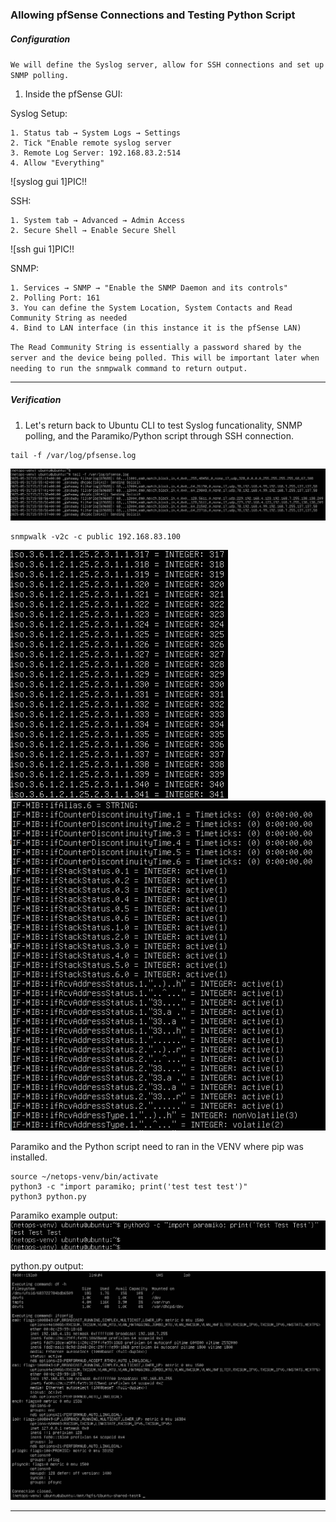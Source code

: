 ### Allowing pfSense Connections and Testing Python Script
##### Configuration
`We will define the Syslog server, allow for SSH connections and set up SNMP polling.`
1. Inside the pfSense GUI:  

Syslog Setup:
```
1. Status tab → System Logs → Settings
2. Tick "Enable remote syslog server
3. Remote Log Server: 192.168.83.2:514
4. Allow "Everything"
```
![syslog gui 1]PIC!!

SSH:
```
1. System tab → Advanced → Admin Access
2. Secure Shell → Enable Secure Shell
```
![ssh gui 1]PIC!!

SNMP:
```
1. Services → SNMP → "Enable the SNMP Daemon and its controls"
2. Polling Port: 161
3. You can define the System Location, System Contacts and Read Community String as needed
4. Bind to LAN interface (in this instance it is the pfSense LAN)
```
`The Read Community String is essentially a password shared by the server and the device being polled. This will be important later when needing to run the snmpwalk command to return output.`

---
##### Verification
1. Let's return back to Ubuntu CLI to test Syslog funcationality, SNMP polling, and the Paramiko/Python script through SSH connection.
```
tail -f /var/log/pfsense.log
```
![syslog output 1](https://github.com/nickbruggen90/LabsVol8021Q/blob/main/Project%201%3A%20NetOps%20Monitoring/Images/Screenshot%202025-05-31%20090011.png)


```
snmpwalk -v2c -c public 192.168.83.100
```
![mibs output 1](https://github.com/nickbruggen90/LabsVol8021Q/blob/main/Project%201%3A%20NetOps%20Monitoring/Images/Screenshot%202025-05-29%20185249.png)
![mibs output 2](https://github.com/nickbruggen90/LabsVol8021Q/blob/main/Project%201%3A%20NetOps%20Monitoring/Images/Screenshot%202025-05-29%20185400.png)  
  
  
Paramiko and the Python script need to ran in the VENV where pip was installed.
```
source ~/netops-venv/bin/activate
python3 -c "import paramiko; print('test test test')"
python3 python.py
```
Paramiko example output:  
![paramiko 1](https://github.com/nickbruggen90/LabsVol8021Q/blob/main/Project%201%3A%20NetOps%20Monitoring/Images/Screenshot%202025-05-31%20081524.png)

python.py output:
![python output 1](https://github.com/nickbruggen90/LabsVol8021Q/blob/main/Project%201%3A%20NetOps%20Monitoring/Images/Screenshot%202025-05-31%20091301.png)

---


